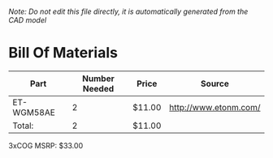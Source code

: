###### Note: Do not edit this file directly, it is automatically generated from the CAD model 
# Bill Of Materials 
 |Part|Number Needed|Price|Source| 
 |----|----------|-----|-----|
|ET-WGM58AE|2|$11.00|http://www.etonm.com/|
|Total: |2|$11.00| |

 3xCOG MSRP: $33.00